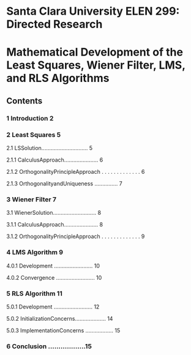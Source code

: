 
# Santa Clara University ELEN 299: Directed Research
# Mathematical Development of the Least Squares, Wiener Filter, LMS, and RLS Algorithms

## Contents

### 1 Introduction 2

### 2 Least Squares 5

2.1 LSSolution.............................. 5 

2.1.1 CalculusApproach...................... 6 

2.1.2 OrthogonalityPrincipleApproach . . . . . . . . . . . . . 6 

2.1.3 OrthogonalityandUniqueness ............... 7

### 3 Wiener Filter 7

3.1 WienerSolution............................ 8 

3.1.1 CalculusApproach...................... 8 

3.1.2 OrthogonalityPrincipleApproach . . . . . . . . . . . . . 9

### 4 LMS Algorithm 9

4.0.1 Development ......................... 10 

4.0.2 Convergence ......................... 10

### 5 RLS Algorithm 11

5.0.1 Development ......................... 12 

5.0.2 InitializationConcerns.................... 14 

5.0.3 ImplementationConcerns .................. 15

### 6 Conclusion ..................15
